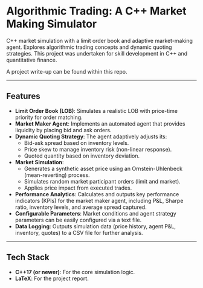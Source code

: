 # Algorithmic Trading: A C++ Market Making Simulator 

C++ market simulation with a limit order book and adaptive market-making agent. Explores algorithmic trading concepts and dynamic quoting strategies. This project was undertaken for skill development in C++ and quantitative finance.

A project write-up can be found within this repo.

---

## Features 

* **Limit Order Book (LOB)**: Simulates a realistic LOB with price-time priority for order matching.
* **Market Maker Agent**: Implements an automated agent that provides liquidity by placing bid and ask orders.
* **Dynamic Quoting Strategy**: The agent adaptively adjusts its:
    * Bid-ask spread based on inventory levels.
    * Price skew to manage inventory risk (non-linear response).
    * Quoted quantity based on inventory deviation.
* **Market Simulation**:
    * Generates a synthetic asset price using an Ornstein-Uhlenbeck (mean-reverting) process.
    * Simulates random market participant orders (limit and market).
    * Applies price impact from executed trades.
* **Performance Analytics**: Calculates and outputs key performance indicators (KPIs) for the market maker agent, including P&L, Sharpe ratio, inventory levels, and average spread captured.
* **Configurable Parameters**: Market conditions and agent strategy parameters can be easily configured via a text file.
* **Data Logging**: Outputs simulation data (price history, agent P&L, inventory, quotes) to a CSV file for further analysis.

---

## Tech Stack 

* **C++17 (or newer)**: For the core simulation logic.
* **LaTeX**: For the project report.


             
